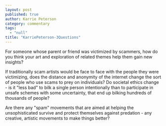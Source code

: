 ```yaml
---
layout: post
published: true
author: Karrie Peterson
category: commentary
tags: 
  - "null"
title: "KarriePeterson-3Questions"
---
```






For someone whose parent or friend was victimized by scammers, how do you think your art and exploration of related themes help them gain new insights?

If traditionally scam artists would be face to face with the people they were victimizing, does the distance and anonymity of the internet change the sort of people who use scams to prey on individuals? Do societal ethics change - is it "less bad" to bilk a single person intentionally than to participate in unsafe schemes with some uncertainty, that end up bilking hundreds of thousands of people?

Are there any "spam" movements that are aimed at helping the unsophisticated survive and protect themselves against predation - any creative, artistic movements to make things better?
